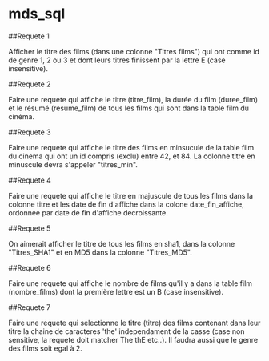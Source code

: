 # mds_sql

##Requete 1

Afficher le titre des films (dans une colonne "Titres films") qui ont comme id de genre 1, 2 ou 3 et dont leurs titres finissent par la lettre E (case insensitive).

##Requete 2

Faire une requete qui affiche le titre (titre_film), la durée du film (duree_film) et le résumé (resume_film) de tous les films qui sont dans la table film du cinéma.

##Requete 3

Faire une requete qui affiche le titre des films en minsucule de la table film du cinema qui ont un id compris (exclu) entre 42, et 84. La colonne titre en minuscule devra s'appeler "titres_min".

##Requete 4

Faire une requete qui affiche le titre en majuscule de tous les films dans la colonne titre et les date de fin d'affiche dans la colone date_fin_affiche, ordonnee par date de fin d'affiche decroissante.

##Requete 5

On aimerait afficher le titre de tous les films en sha1, dans la colonne "Titres_SHA1" et en MD5 dans la colonne "Titres_MD5".

##Requete 6

Faire une requete qui affiche le nombre de films qu'il y a dans la table film (nombre_films) dont la première lettre est un B (case insensitive).

##Requete 7

Faire une requete qui selectionne le titre (titre) des films contenant dans leur titre la chaine de caracteres 'the' independament de la casse (case non sensitive, la requete doit matcher The thE etc..). Il faudra aussi que le genre des films soit egal à 2.